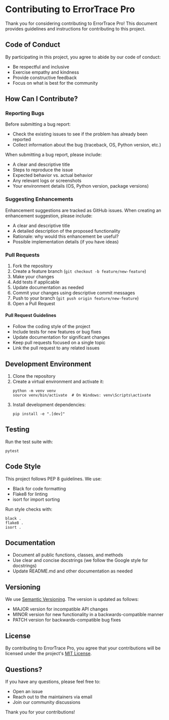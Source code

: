 # Contributing to ErrorTrace Pro

Thank you for considering contributing to ErrorTrace Pro! This document provides guidelines and instructions for contributing to this project.

## Code of Conduct

By participating in this project, you agree to abide by our code of conduct:

- Be respectful and inclusive
- Exercise empathy and kindness
- Provide constructive feedback
- Focus on what is best for the community

## How Can I Contribute?

### Reporting Bugs

Before submitting a bug report:
- Check the existing issues to see if the problem has already been reported
- Collect information about the bug (traceback, OS, Python version, etc.)

When submitting a bug report, please include:
- A clear and descriptive title
- Steps to reproduce the issue
- Expected behavior vs. actual behavior
- Any relevant logs or screenshots
- Your environment details (OS, Python version, package versions)

### Suggesting Enhancements

Enhancement suggestions are tracked as GitHub issues. When creating an enhancement suggestion, please include:

- A clear and descriptive title
- A detailed description of the proposed functionality
- Rationale: why would this enhancement be useful?
- Possible implementation details (if you have ideas)

### Pull Requests

1. Fork the repository
2. Create a feature branch (`git checkout -b feature/new-feature`)
3. Make your changes
4. Add tests if applicable
5. Update documentation as needed
6. Commit your changes using descriptive commit messages
7. Push to your branch (`git push origin feature/new-feature`)
8. Open a Pull Request

#### Pull Request Guidelines

- Follow the coding style of the project
- Include tests for new features or bug fixes
- Update documentation for significant changes
- Keep pull requests focused on a single topic
- Link the pull request to any related issues

## Development Environment

1. Clone the repository
2. Create a virtual environment and activate it:
   ```
   python -m venv venv
   source venv/bin/activate  # On Windows: venv\Scripts\activate
   ```
3. Install development dependencies:
   ```
   pip install -e ".[dev]"
   ```

## Testing

Run the test suite with:

```
pytest
```

## Code Style

This project follows PEP 8 guidelines. We use:
- Black for code formatting
- Flake8 for linting
- isort for import sorting

Run style checks with:

```
black .
flake8 .
isort .
```

## Documentation

- Document all public functions, classes, and methods
- Use clear and concise docstrings (we follow the Google style for docstrings)
- Update README.md and other documentation as needed

## Versioning

We use [Semantic Versioning](https://semver.org/). The version is updated as follows:

- MAJOR version for incompatible API changes
- MINOR version for new functionality in a backwards-compatible manner
- PATCH version for backwards-compatible bug fixes

## License

By contributing to ErrorTrace Pro, you agree that your contributions will be licensed under the project's [MIT License](LICENSE).

## Questions?

If you have any questions, please feel free to:
- Open an issue
- Reach out to the maintainers via email
- Join our community discussions

Thank you for your contributions!
